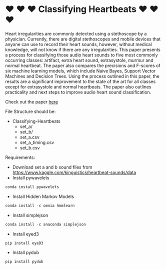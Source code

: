 # :heart: :heart: :heart: Classifying Heartbeats :heart: :heart: :heart:

Heart irregularities are commonly detected using a stethoscope by a physician. Currently, there are digital stethoscopes and mobile devices that anyone can use to record their heart sounds, however, without medical knowledge, will not know if there are any irregularities. This paper presents a process for classifying those audio heart sounds to five most commonly occurring classes: artifact, extra heart sound, extrasystole, murmur and normal heartbeat. The paper also compares the precisions and F-scores of six machine learning models, which include Naive Bayes, Support Vector Machines and Decision Trees. Using the process outlined in this paper, the results are a significant improvement to the state of the art for all classes except for extrasystole and normal heartbeats. The paper also outlines practicality and next steps to improve audio heart sound classification. 

Check out the paper [here](Classifying_Heartbeats.pdf)

File Structure should be:
- Classifying-Heartbeats
	- set_a/
	- set_b/
	- set_a.csv
	- set_a_timing.csv
	- set_b.csv

Requirements:
- Download set a and b sound files from https://www.kaggle.com/kinguistics/heartbeat-sounds/data
- Install pywavelets
```python
conda install pywavelets 
```
- Install Hidden Markov Models
```python
conda install -c omnia hmmlearn 
```
- Install simplejson
```python
conda install -c anaconda simplejson
```
- Install eyed3
```python
pip install eyeD3 
```
- Install pydub
```python
pip install pydub
```